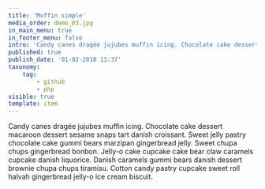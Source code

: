 ```yaml
---
title: 'Muffin simple'
media_order: demo_03.jpg
in_main_menu: true
in_footer_menu: false
intro: 'Candy canes dragée jujubes muffin icing. Chocolate cake dessert macaroon dessert sesame snaps tart danish croissant. Sweet jelly pastry chocolate cake gummi bears marzipan gingerbread jelly. Sweet chupa chups gingerbread bonbon.'
published: true
publish_date: '01-02-2018 13:37'
taxonomy:
    tag:
        - github
        - php
visible: true
template: item
---
```


Candy canes dragée jujubes muffin icing. Chocolate cake dessert macaroon dessert sesame snaps tart danish croissant. Sweet jelly pastry chocolate cake gummi bears marzipan gingerbread jelly. Sweet chupa chups gingerbread bonbon. Jelly-o cake cupcake cake bear claw caramels cupcake danish liquorice. Danish caramels gummi bears danish dessert brownie chupa chups tiramisu. Cotton candy pastry cupcake sweet roll halvah gingerbread jelly-o ice cream biscuit.
